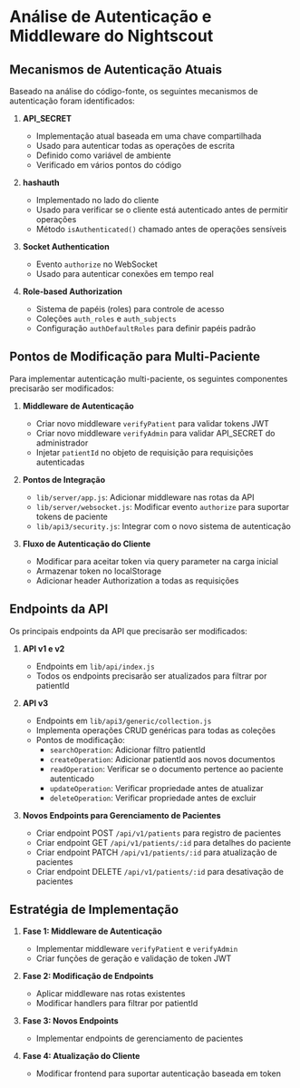 # Análise de Autenticação e Middleware do Nightscout

## Mecanismos de Autenticação Atuais

Baseado na análise do código-fonte, os seguintes mecanismos de autenticação foram identificados:

1. **API_SECRET**
   - Implementação atual baseada em uma chave compartilhada
   - Usado para autenticar todas as operações de escrita
   - Definido como variável de ambiente
   - Verificado em vários pontos do código

2. **hashauth**
   - Implementado no lado do cliente
   - Usado para verificar se o cliente está autenticado antes de permitir operações
   - Método `isAuthenticated()` chamado antes de operações sensíveis

3. **Socket Authentication**
   - Evento `authorize` no WebSocket
   - Usado para autenticar conexões em tempo real

4. **Role-based Authorization**
   - Sistema de papéis (roles) para controle de acesso
   - Coleções `auth_roles` e `auth_subjects`
   - Configuração `authDefaultRoles` para definir papéis padrão

## Pontos de Modificação para Multi-Paciente

Para implementar autenticação multi-paciente, os seguintes componentes precisarão ser modificados:

1. **Middleware de Autenticação**
   - Criar novo middleware `verifyPatient` para validar tokens JWT
   - Criar novo middleware `verifyAdmin` para validar API_SECRET do administrador
   - Injetar `patientId` no objeto de requisição para requisições autenticadas

2. **Pontos de Integração**
   - `lib/server/app.js`: Adicionar middleware nas rotas da API
   - `lib/server/websocket.js`: Modificar evento `authorize` para suportar tokens de paciente
   - `lib/api3/security.js`: Integrar com o novo sistema de autenticação

3. **Fluxo de Autenticação do Cliente**
   - Modificar para aceitar token via query parameter na carga inicial
   - Armazenar token no localStorage
   - Adicionar header Authorization a todas as requisições

## Endpoints da API

Os principais endpoints da API que precisarão ser modificados:

1. **API v1 e v2**
   - Endpoints em `lib/api/index.js`
   - Todos os endpoints precisarão ser atualizados para filtrar por patientId

2. **API v3**
   - Endpoints em `lib/api3/generic/collection.js`
   - Implementa operações CRUD genéricas para todas as coleções
   - Pontos de modificação:
     - `searchOperation`: Adicionar filtro patientId
     - `createOperation`: Adicionar patientId aos novos documentos
     - `readOperation`: Verificar se o documento pertence ao paciente autenticado
     - `updateOperation`: Verificar propriedade antes de atualizar
     - `deleteOperation`: Verificar propriedade antes de excluir

3. **Novos Endpoints para Gerenciamento de Pacientes**
   - Criar endpoint POST `/api/v1/patients` para registro de pacientes
   - Criar endpoint GET `/api/v1/patients/:id` para detalhes do paciente
   - Criar endpoint PATCH `/api/v1/patients/:id` para atualização de pacientes
   - Criar endpoint DELETE `/api/v1/patients/:id` para desativação de pacientes

## Estratégia de Implementação

1. **Fase 1: Middleware de Autenticação**
   - Implementar middleware `verifyPatient` e `verifyAdmin`
   - Criar funções de geração e validação de token JWT

2. **Fase 2: Modificação de Endpoints**
   - Aplicar middleware nas rotas existentes
   - Modificar handlers para filtrar por patientId

3. **Fase 3: Novos Endpoints**
   - Implementar endpoints de gerenciamento de pacientes

4. **Fase 4: Atualização do Cliente**
   - Modificar frontend para suportar autenticação baseada em token
